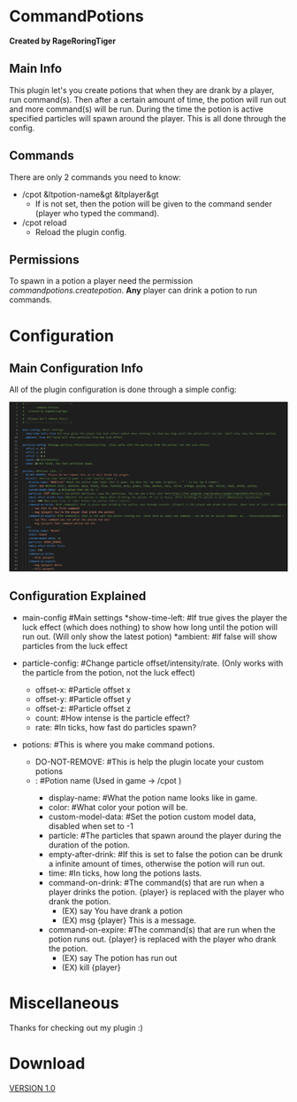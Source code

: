 # CommandPotions
**Created by RageRoringTiger**


## Main Info
This plugin let's you create potions that when they are drank by a player, run command(s). Then after a certain amount of time, the potion will run out and more command(s) will be run. During the time the potion is active specified particles will spawn around the player. This is all done through the config.

## Commands
There are only 2 commands you need to know:
* /cpot &ltpotion-name&gt &ltplayer&gt
  * If <player> is not set, then the potion will be given to the command sender (player who typed the command).
* /cpot reload
  * Reload the plugin config.

## Permissions
To spawn in a potion a player need the permission *commandpotions.createpotion*. **Any** player can drink a potion to run commands.

# Configuration
## Main Configuration Info
All of the plugin configuration is done through a simple config:

![Config Image](/images/config.png/)


## Configuration Explained
* main-config #Main settings
  *show-time-left: #If true gives the player the luck effect (which does nothing) to show how long until the potion will run out. (Will only show the latest potion)
  *ambient: #If false will show particles from the luck effect

* particle-config: #Change particle offset/intensity/rate. (Only works with the particle from the potion, not the luck effect)
  * offset-x: #Particle offset x
  * offset-y: #Particle offset y
  * offset-z: #Particle offset z
  * count: #How intense is the particle effect?
  * rate: #In ticks, how fast do particles spawn?

* potions: #This is where you make command potions.
  * DO-NOT-REMOVE: #This is help the plugin locate your custom potions
  * <potion-name>: #Potion name (Used in game -> /cpot <potion name> )
    * display-name: #What the potion name looks like in game.
    * color: #What color your potion will be.
    * custom-model-data: #Set the potion custom model data, disabled when set to -1
    * particle: #The particles that spawn around the player during the duration of the potion.
    * empty-after-drink: #If this is set to false the potion can be drunk a infinite amount of times, otherwise the potion will run out.
    * time: #In ticks, how long the potions lasts.
    * command-on-drink: #The command(s) that are run when a player drinks the potion. {player} is replaced with the player who drank the potion.
      * (EX) say You have drank a potion
      * (EX) msg {player} This is a message.
    * command-on-expire: #The command(s) that are run when the potion runs out. {player} is replaced with the player who drank the potion.
      * (EX) say The potion has run out
      * (EX) kill {player}

# Miscellaneous
Thanks for checking out my plugin :)

# Download
[VERSION 1.0](https://github.com/RageRoringTiger/CommandPotions/raw/master/compiled/CommandPotions.jar)